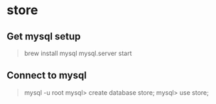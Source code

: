 # store
## Get mysql setup
> brew install mysql
> mysql.server start

## Connect to mysql
> mysql -u root
mysql> create database store;
mysql> use store;

